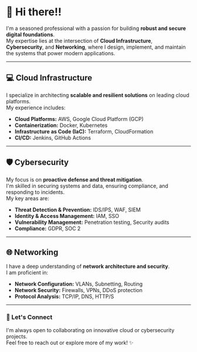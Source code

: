 # 👋 Hi there!!

I'm a seasoned professional with a passion for building **robust and
secure digital foundations**.\
My expertise lies at the intersection of **Cloud Infrastructure**,
**Cybersecurity**, and **Networking**, where I design, implement, and
maintain the systems that power modern applications.

------------------------------------------------------------------------

## 💻 Cloud Infrastructure

I specialize in architecting **scalable and resilient solutions** on
leading cloud platforms.\
My experience includes:

-   **Cloud Platforms:** AWS, Google Cloud Platform (GCP)
-   **Containerization:** Docker, Kubernetes
-   **Infrastructure as Code (IaC):** Terraform, CloudFormation
-   **CI/CD:** Jenkins, GitHub Actions

------------------------------------------------------------------------

## 🛡️ Cybersecurity

My focus is on **proactive defense and threat mitigation**.\
I'm skilled in securing systems and data, ensuring compliance, and
responding to incidents.\
My key areas are:

-   **Threat Detection & Prevention:** IDS/IPS, WAF, SIEM
-   **Identity & Access Management:** IAM, SSO
-   **Vulnerability Management:** Penetration testing, Security audits
-   **Compliance:** GDPR, SOC 2

------------------------------------------------------------------------

## 🌐 Networking

I have a deep understanding of **network architecture and security**.\
I am proficient in:

-   **Network Configuration:** VLANs, Subnetting, Routing
-   **Network Security:** Firewalls, VPNs, DDoS protection
-   **Protocol Analysis:** TCP/IP, DNS, HTTP/S

------------------------------------------------------------------------

### 🚀 Let's Connect

I'm always open to collaborating on innovative cloud or cybersecurity
projects.\
Feel free to reach out or explore more of my work! ✨
